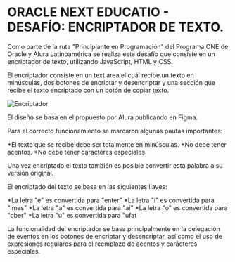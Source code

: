 # ORACLE NEXT EDUCATIO - DESAFÍO: ENCRIPTADOR DE TEXTO.

Como parte de la ruta "Principiante en Programación" del Programa ONE de Oracle y Alura Latinoamérica se realiza este desafío que consiste en un encriptador de texto, utilizando JavaScript, HTML y CSS.

El encriptador consiste en un text area el cuál recibe un texto en minúsculas, dos botones de encriptar y desencriptar y una sección que recibe el texto encriptado con un botón de copiar texto.

![Encriptador](https://github.com/user-attachments/assets/fbf6ec7b-0be6-4cfe-9344-abfcec4d147f)


El diseño se basa en el propuesto por Alura publicando en Figma.

Para el correcto funcionamiento se marcaron algunas pautas importantes:

  *El texto que se recibe debe ser totalmente en minúsculas. 
  *No debe tener acentos.
  *No debe tener caractéres especiales.

Una vez encriptado el texto también es posible convertir esta palabra a su versión original.



El encriptado del texto se basa en las siguientes llaves:

 *La letra "e" es convertida para "enter"
 *La letra "i" es convertida para "imes"
 *La letra "a" es convertida para "ai"
 *La letra "o" es convertida para "ober"
 *La letra "u" es convertida para "ufat


La funcionalidad del encriptador se basa principalmente en la delegación de eventos en los botones de encriptar y desencriptar, así como el uso de expresiones regulares para el reemplazo de acentos y carácteres especiales.






